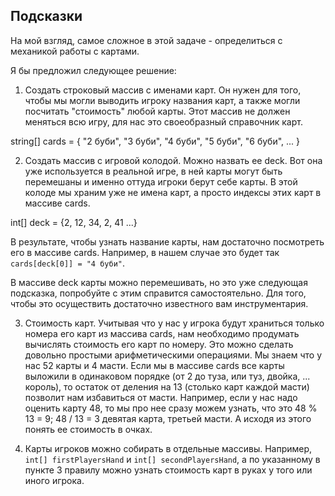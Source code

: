 ## Подсказки

На мой взгляд, самое сложное в этой задаче - определиться с механикой работы с картами.

Я бы предложил следующее решение:
1. Создать строковый массив с именами карт. Он нужен для того, чтобы мы могли выводить игроку названия карт, а также могли посчитать "стоимость" любой карты. Этот массив не должен меняться всю игру, для нас это своеобразный справочник карт.

string[] cards = 
{ "2 буби",
"3 буби",
"4 буби",
"5 буби",
"6 буби",
...
}

2. Создать массив с игровой колодой. Можно назвать ее deck. Вот она уже используется в реальной игре, в ней карты могут быть перемешаны и именно оттуда игроки берут себе карты. В этой колоде мы храним уже не имена карт, а просто индексы этих карт в массиве cards. 

int[] deck = {2, 12, 34, 2, 41 ...} 

В результате, чтобы узнать название карты, нам достаточно посмотреть его в массиве cards. Например, в нашем случае это будет так `cards[deck[0]] = "4 буби"`.

В массиве deck карты можно перемешивать, но это уже следующая подсказка, попробуйте с этим справится самостоятельно. Для того, чтобы это осуществить достаточно известного вам инструментария.

3. Стоимость карт. Учитывая что у нас у игрока будут храниться только номера его карт из массива cards, нам необходимо продумать вычислять стоимость его карт по номеру. Это можно сделать довольно простыми арифметическими операциями. Мы знаем что у нас 52 карты и 4 масти. Если мы в массиве cards все карты выложили в одинаковом порядке (от 2 до туза, или туз, двойка, ... король), то остаток от деления на 13 (столько карт каждой масти) позволит нам избавиться от масти. Например,
если у нас надо оценить карту 48, то мы про нее сразу можем узнать, что это
48 % 13 = 9;
48 / 13 = 3 
девятая карта, третьей масти. А исходя из этого понять ее стоимость в очках.

4. Карты игроков можно собирать в отдельные массивы. Например, 
`int[] firstPlayersHand` и `int[] secondPlayersHand`, а по указанному в пункте 3 правилу можно узнать стоимость карт в руках у того или иного игрока.